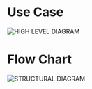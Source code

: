 # Use Case
![HIGH LEVEL DIAGRAM](https://user-images.githubusercontent.com/98821055/153697671-2f9a79f3-bb0d-40a9-b0de-d20236f54371.png)


# Flow Chart
![STRUCTURAL DIAGRAM](https://user-images.githubusercontent.com/98821055/153697746-059cff0d-0e27-4175-86cd-ab026ea82b52.png)
